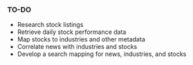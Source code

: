 ### TO-DO
- Research stock listings
- Retrieve daily stock performance data
- Map stocks to industries and other metadata
- Correlate news with industries and stocks
- Develop a search mapping for news, industries, and stocks